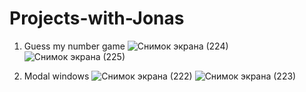 # Projects-with-Jonas

1. Guess my number game 
![Снимок экрана (224)](https://user-images.githubusercontent.com/79243168/156153595-7059dfa2-97fd-4be2-a0b8-36aea46b8370.png)
![Снимок экрана (225)](https://user-images.githubusercontent.com/79243168/156153602-892cee7d-9303-4dba-84a3-47e31e2eb5d0.png)

2. Modal windows
![Снимок экрана (222)](https://user-images.githubusercontent.com/79243168/156153668-42614449-aeda-4d3a-b0a9-69515698a2c9.png)
![Снимок экрана (223)](https://user-images.githubusercontent.com/79243168/156153673-38a52556-c842-45eb-ac7b-6fb84c37592e.png)
